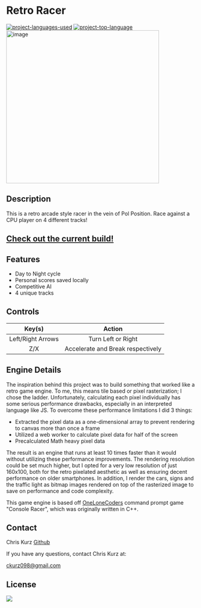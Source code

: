 # Retro Racer
  [![project-languages-used](https://img.shields.io/github/languages/count/ChrisKurz098/NASAteroids?color=important)](https://github.com/ChrisKurz098/racer)
  [![project-top-language](https://img.shields.io/github/languages/top/ChrisKurz098/NASAteroids?color=blueviolet)](https://github.com/ChrisKurz098/racer)  
<img width="407" alt="image" src="https://user-images.githubusercontent.com/90714216/177853724-f883b7a2-72ec-4f08-8069-da783de1bf24.png">

## Description  
This is a retro arcade style racer in the vein of Pol Position. Race against a CPU player on 4 different tracks!
## [Check out the current build!](https://chriskurz098.github.io/racer/)

## Features
- Day to Night cycle
- Personal scores saved locally
- Competitive AI
- 4 unique tracks

## Controls  
| Key(s) | Action |  
| :-------------: | :-------------:  
| Left/Right Arrows | Turn Left or Right |  
| Z/X | Accelerate and Break respectively |  

## Engine Details
The inspiration behind this project was to build something that worked like a retro game engine. To me, this means tile based or pixel rasterization; I chose the ladder.  Unfortunately, calculating each pixel individually has some serious performance drawbacks, especially in an interpreted language like JS. To overcome these performance limitations I did 3 things:

- Extracted the pixel data as a one-dimensional array to prevent rendering to canvas more than once a frame
- Utilized a web worker to calculate pixel data for half of the screen
- Precalculated Math heavy pixel data

The result is an engine that runs at least 10 times faster than it would without utilizing these performance improvements. The rendering resolution could be set much higher, but I opted for a very low resolution of just 160x100, both for the retro pixelated aesthetic as well as ensuring decent performance on older smartphones. In addition, I render the cars, signs and the traffic light as bitmap images rendered on top of the rasterized image to save on performance and code complexity.

This game engine is based off  [OneLoneCoders](https://github.com/OneLoneCoder) command prompt game "Console Racer", which was originally written in C++. 

## Contact

Chris Kurz              [Github](https://github.com/chriskurz098)

If you have any questions, contact Chris Kurz at:

[ckurz098@gmail.com](mailto:ckurz098@gmail.com)

## License
  ![](https://img.shields.io/badge/license-MIT-blue)
